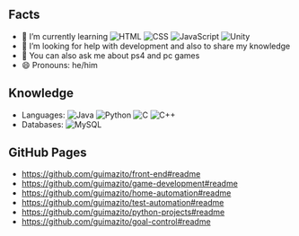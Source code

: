 ## Facts

- 🌱 I’m currently learning
![HTML](https://img.shields.io/badge/HTML-239120?style=flat&logo=html5&logoColor=white)
![CSS](https://img.shields.io/badge/CSS-239120?&style=flat&logo=css3&logoColor=white)
![JavaScript](https://img.shields.io/badge/JavaScript-F7DF1E?style=flat&logo=javascript&logoColor=black)
![Unity](https://img.shields.io/badge/Unity-100000?style=flat&logo=unity&logoColor=white)
- 🤔 I’m looking for help with development and also to share my knowledge
- 💬 You can also ask me about ps4 and pc games
- 😄 Pronouns: he/him

## Knowledge
- Languages: 
![Java](https://img.shields.io/badge/Java-ED8B00?style=flat&logo=java&logoColor=white)
![Python](https://img.shields.io/badge/-Python-3776AB?style=flat&logo=Python&logoColor=white)
![C](https://img.shields.io/badge/C-00599C?style=flat&logo=c&logoColor=white)
![C++](https://img.shields.io/badge/C%2B%2B-00599C?style=flat&logo=c%2B%2B&logoColor=white)
- Databases: 
![MySQL](https://img.shields.io/badge/-MySQL-4479A1?style=flat&logo=mysql&logoColor=white)

## GitHub Pages
- https://github.com/guimazito/front-end#readme
- https://github.com/guimazito/game-development#readme
- https://github.com/guimazito/home-automation#readme
- https://github.com/guimazito/test-automation#readme
- https://github.com/guimazito/python-projects#readme
- https://github.com/guimazito/goal-control#readme


